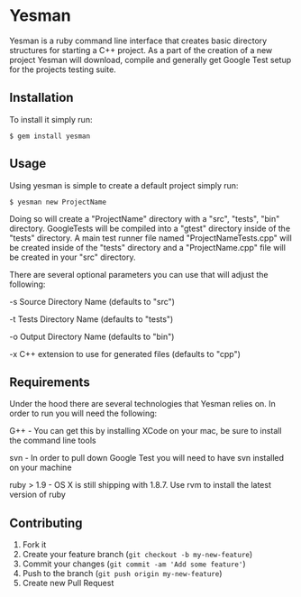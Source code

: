 # Yesman

Yesman is a ruby command line interface that creates basic directory structures for starting a C++ project. As a part of the creation of a new project Yesman will download, compile and generally get Google Test setup for the projects testing suite.

## Installation

To install it simply run:

    $ gem install yesman

## Usage

Using yesman is simple to create a default project simply run:
    
    $ yesman new ProjectName

Doing so will create a "ProjectName" directory with a "src", "tests", "bin" directory. GoogleTests will be compiled into a "gtest" directory inside of the "tests" directory. A main test runner file named "ProjectNameTests.cpp" will be created inside of the "tests" directory and a "ProjectName.cpp" file will be created in your "src" directory.

There are several optional parameters you can use that will adjust the following:

-s  Source Directory Name (defaults to "src")

-t  Tests Directory Name (defaults to "tests")

-o  Output Directory Name (defaults to "bin")

-x  C++ extension to use for generated files (defaults to "cpp")

## Requirements

Under the hood there are several technologies that Yesman relies on. In order to run you will need the following:

G++ - You can get this by installing XCode on your mac, be sure to install the command line tools

svn - In order to pull down Google Test you will need to have svn installed on your machine

ruby > 1.9 - OS X is still shipping with 1.8.7. Use rvm to install the latest version of ruby

## Contributing

1. Fork it
2. Create your feature branch (`git checkout -b my-new-feature`)
3. Commit your changes (`git commit -am 'Add some feature'`)
4. Push to the branch (`git push origin my-new-feature`)
5. Create new Pull Request
